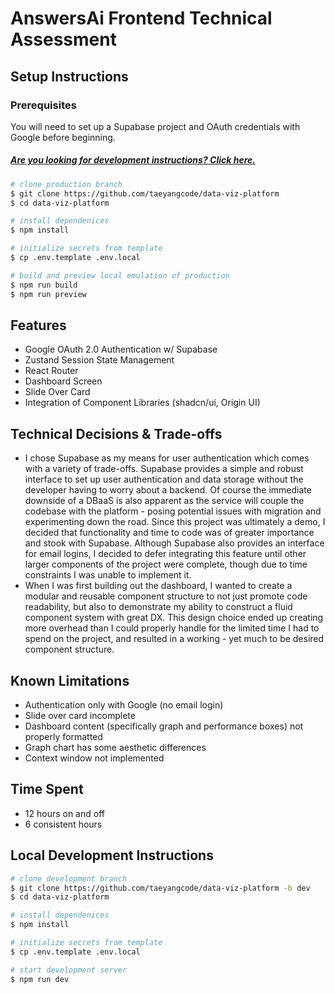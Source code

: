 # AnswersAi Frontend Technical Assessment

## Setup Instructions

### Prerequisites

You will need to set up a Supabase project and OAuth credentials with Google before beginning.

##### [_Are you looking for development instructions? Click here._](#local-development-instructions)

```bash
# clone production branch
$ git clone https://github.com/taeyangcode/data-viz-platform
$ cd data-viz-platform

# install dependenices
$ npm install

# initialize secrets from template
$ cp .env.template .env.local

# build and preview local emulation of production
$ npm run build
$ npm run preview
```

## Features

- Google OAuth 2.0 Authentication w/ Supabase
- Zustand Session State Management
- React Router
- Dashboard Screen
- Slide Over Card
- Integration of Component Libraries (shadcn/ui, Origin UI)

## Technical Decisions & Trade-offs

- I chose Supabase as my means for user authentication which comes with a variety of trade-offs. Supabase provides a simple and robust interface to set up user authentication and data storage without the developer having to worry about a backend. Of course the immediate downside of a DBaaS is also apparent as the service will couple the codebase with the platform - posing potential issues with migration and experimenting down the road. Since this project was ultimately a demo, I decided that functionality and time to code was of greater importance and stook with Supabase. Although Supabase also provides an interface for email logins, I decided to defer integrating this feature until other larger components of the project were complete, though due to time constraints I was unable to implement it.
- When I was first building out the dashboard, I wanted to create a modular and reusable component structure to not just promote code readability, but also to demonstrate my ability to construct a fluid component system with great DX. This design choice ended up creating more overhead than I could properly handle for the limited time I had to spend on the project, and resulted in a working - yet much to be desired component structure.

## Known Limitations

- Authentication only with Google (no email login)
- Slide over card incomplete
- Dashboard content (specifically graph and performance boxes) not properly formatted
- Graph chart has some aesthetic differences
- Context window not implemented

## Time Spent

- 12 hours on and off
- 6 consistent hours

## Local Development Instructions

```bash
# clone development branch
$ git clone https://github.com/taeyangcode/data-viz-platform -b dev
$ cd data-viz-platform

# install dependenices
$ npm install

# initialize secrets from template
$ cp .env.template .env.local

# start development server
$ npm run dev
```
